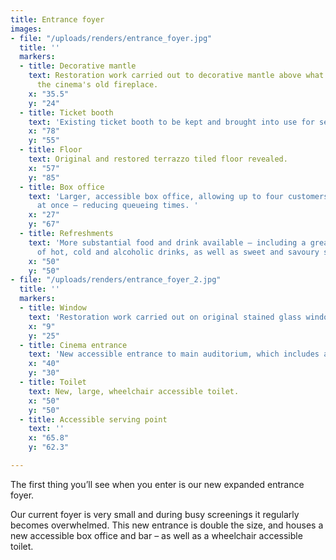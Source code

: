 ```yaml
---
title: Entrance foyer
images:
- file: "/uploads/renders/entrance_foyer.jpg"
  title: ''
  markers:
  - title: Decorative mantle
    text: Restoration work carried out to decorative mantle above what used to be
      the cinema's old fireplace.
    x: "35.5"
    y: "24"
  - title: Ticket booth
    text: 'Existing ticket booth to be kept and brought into use for select shows. '
    x: "78"
    y: "55"
  - title: Floor
    text: Original and restored terrazzo tiled floor revealed.
    x: "57"
    y: "85"
  - title: Box office
    text: 'Larger, accessible box office, allowing up to four customers to be served
      at once – reducing queueing times. '
    x: "27"
    y: "67"
  - title: Refreshments
    text: 'More substantial food and drink available – including a greater variety
      of hot, cold and alcoholic drinks, as well as sweet and savoury snacks. '
    x: "50"
    y: "50"
- file: "/uploads/renders/entrance_foyer_2.jpg"
  title: ''
  markers:
  - title: Window
    text: 'Restoration work carried out on original stained glass window. '
    x: "9"
    y: "25"
  - title: Cinema entrance
    text: 'New accessible entrance to main auditorium, which includes acoustic lobby. '
    x: "40"
    y: "30"
  - title: Toilet
    text: New, large, wheelchair accessible toilet.
    x: "50"
    y: "50"
  - title: Accessible serving point
    text: ''
    x: "65.8"
    y: "62.3"

---
```

The first thing you’ll see when you enter is our new expanded entrance foyer.

Our current foyer is very small and during busy screenings it regularly becomes overwhelmed. This new entrance is double the size, and houses a new accessible box office and bar – as well as a wheelchair accessible toilet.